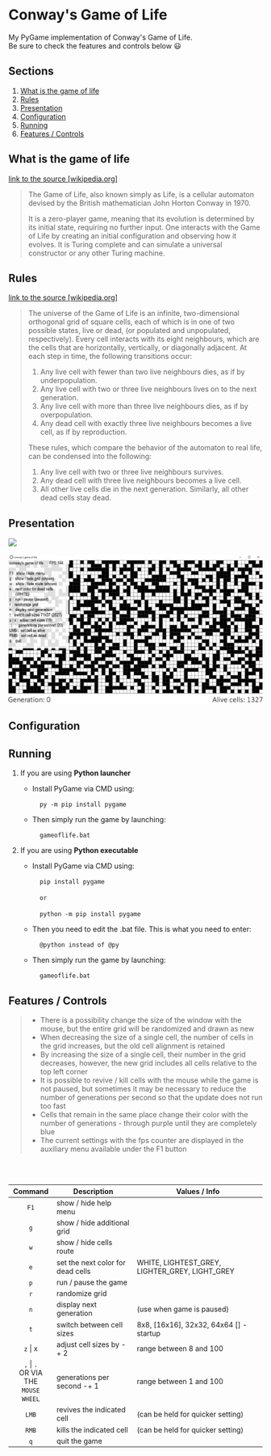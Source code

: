 # Conway's Game of Life

My PyGame implementation of Conway's Game of Life.</br>
Be sure to check the features and controls below :smiley:

## Sections

1. [What is the game of life](#what-is-the-game-of-life)
2. [Rules](#rules)
3. [Presentation](#presentation)
4. [Configuration](#configuration)
5. [Running](#running)
6. [Features / Controls](#features--controls)

## What is the game of life

[link to the source [wikipedia.org]](https://en.wikipedia.org/wiki/Conway%27s_Game_of_Life)
> The Game of Life, also known simply as Life, is a cellular automaton devised by the British mathematician John Horton Conway in 1970.
>
>   It is a zero-player game, meaning that its evolution is determined by its initial state, requiring no further input. One interacts with the Game of Life by creating an initial configuration and observing how it evolves. It is Turing complete and can simulate a universal constructor or any other Turing machine.

## Rules

[link to the source [wikipedia.org]](https://en.wikipedia.org/wiki/Conway%27s_Game_of_Life)
> The universe of the Game of Life is an infinite, two-dimensional orthogonal grid of square cells, each of which is in one of two possible states, live or dead, (or populated and unpopulated, respectively). Every cell interacts with its eight neighbours, which are the cells that are horizontally, vertically, or diagonally adjacent. At each step in time, the following transitions occur:
> 1. Any live cell with fewer than two live neighbours dies, as if by underpopulation.
> 2. Any live cell with two or three live neighbours lives on to the next generation.
> 3. Any live cell with more than three live neighbours dies, as if by overpopulation.
> 4. Any dead cell with exactly three live neighbours becomes a live cell, as if by reproduction.
>
> These rules, which compare the behavior of the automaton to real life, can be condensed into the following:
> 1. Any live cell with two or three live neighbours survives.
> 2. Any dead cell with three live neighbours becomes a live cell.
> 3. All other live cells die in the next generation. Similarly, all other dead cells stay dead.

## Presentation

![](screenshots/presentation.gif)

![](screenshots/presentation2.gif)

## Configuration

## Running

1. If you are using <b>Python launcher</b>
    - Install PyGame via CMD using:

            py -m pip install pygame

    - Then simply run the game by launching:

            gameoflife.bat

2. If you are using <b>Python executable</b>
    - Install PyGame via CMD using:

            pip install pygame
            
            or

            python -m pip install pygame

    - Then you need to edit the .bat file. This is what you need to enter:

            @python instead of @py

    - Then simply run the game by launching:

            gameoflife.bat

## Features / Controls

> - There is a possibility change the size of the window with the mouse, but the entire grid will be randomized and drawn as new
> - When decreasing the size of a single cell, the number of cells in the grid increases, but the old cell alignment is retained
> - By increasing the size of a single cell, their number in the grid decreases, however, the new grid includes all cells relative to the top left corner
> - It is possible to revive / kill cells with the mouse while the game is not paused, but sometimes it may be necessary to reduce the number of generations per second so that the update does not run too fast
> - Cells that remain in the same place change their color with the number of generations - through purple until they are completely blue
> - The current settings with the fps counter are displayed in the auxiliary menu available under the F1 button

<br></br>

| Command | Description | Values / Info |
|:---:|-----|-----|
| `F1` | show / hide help menu |  |
| `g` | show / hide additional grid |  |
| `w` | show / hide cells route  |  |
| `e` | set the next color for dead cells | WHITE, LIGHTEST_GREY, LIGHTER_GREY, LIGHT_GREY |
| `p` | run / pause the game |  |
| `r` | randomize grid |  |
| `n` | display next generation | (use when game is paused) |
| `t` | switch between cell sizes | 8x8, [16x16], 32x32, 64x64   [] - startup |
| `z` \| x | adjust cell sizes by -+ 2 | range between 8 and 100 |
| `,` \| `.`</br>OR VIA  THE</br>`MOUSE WHEEL` | generations per second -+ 1 | range between 1 and 100 |
| `LMB` | revives the indicated cell | (can be held for quicker setting) |
| `RMB` | kills the indicated cell | (can be held for quicker setting) |
| `q` | quit the game |  |
